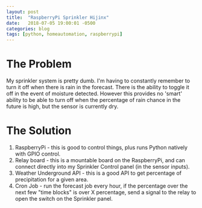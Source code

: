 ```yaml
---
layout: post
title:  "RaspberryPi Sprinkler Hijinx"
date:   2018-07-05 19:00:01 -0500
categories: blog 
tags: [python, homeautomation, raspberrypi]
---
```


# The Problem
My sprinkler system is pretty dumb.  I'm having to constantly remember to turn it off when there is rain in the forecast.  There is the ability to toggle it off in the event of moisture detected.  However this provides no 'smart' ability to be able to turn off when the percentage of rain chance in the future is high, but the sensor is currently dry.

# The Solution
1. RaspberryPi - this is good to control things, plus runs Python natively with GPIO control.
2. Relay board - this is a mountable board on the RaspberryPi, and can connect directly into my Sprinkler Control panel (in the sensor inputs).
3. Weather Underground API - this is a good API to get percentage of precipitation for a given area.
4. Cron Job - run the forecast job every hour, if the percentage over the next few "time blocks" is over X percentage, send a signal to the relay to open the switch on the Sprinkler panel.
